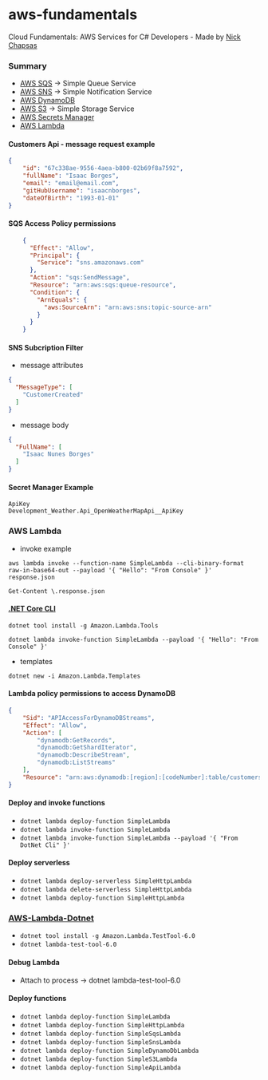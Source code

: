 # aws-fundamentals
Cloud Fundamentals: AWS Services for C# Developers - Made by [Nick Chapsas](https://www.youtube.com/@nickchapsas)

### Summary

- [AWS SQS](https://aws.amazon.com/sqs/) -> Simple Queue Service
- [AWS SNS](https://aws.amazon.com/sns/) -> Simple Notification Service
- [AWS DynamoDB](https://aws.amazon.com/dynamodb/)
- [AWS S3](https://aws.amazon.com/s3/) -> Simple Storage Service
- [AWS Secrets Manager](https://aws.amazon.com/secrets-manager/)
- [AWS Lambda](https://aws.amazon.com/lambda/)

#### Customers Api - message request example
``` json
{
    "id": "67c338ae-9556-4aea-b800-02b69f8a7592",
    "fullName": "Isaac Borges",
    "email": "email@email.com",
    "gitHubUsername": "isaacnborges",
    "dateOfBirth": "1993-01-01"
}
```
#### SQS Access Policy permissions
``` json
    {
      "Effect": "Allow",
      "Principal": {
        "Service": "sns.amazonaws.com"
      },
      "Action": "sqs:SendMessage",
      "Resource": "arn:aws:sqs:queue-resource",
      "Condition": {
        "ArnEquals": {
          "aws:SourceArn": "arn:aws:sns:topic-source-arn"
        }
      }
    }
```    

#### SNS Subcription Filter

- message attributes
``` json
{
  "MessageType": [
    "CustomerCreated"
  ]
}
```

- message body
``` json
{
  "FullName": [
    "Isaac Nunes Borges"
  ]
}
```

#### Secret Manager Example
```
ApiKey
Development_Weather.Api_OpenWeatherMapApi__ApiKey
```

### AWS Lambda 

- invoke example
```
aws lambda invoke --function-name SimpleLambda --cli-binary-format raw-in-base64-out --payload '{ "Hello": "From Console" }' response.json
```

```
Get-Content \.response.json
```

#### [.NET Core CLI]((https://docs.aws.amazon.com/lambda/latest/dg/csharp-package-cli.html))
```
dotnet tool install -g Amazon.Lambda.Tools
```

```
dotnet lambda invoke-function SimpleLambda --payload '{ "Hello": "From Console" }'
```

- templates
```
dotnet new -i Amazon.Lambda.Templates
```

#### Lambda policy permissions to access DynamoDB
```json
{
	"Sid": "APIAccessForDynamoDBStreams",
	"Effect": "Allow",
	"Action": [
		"dynamodb:GetRecords",
		"dynamodb:GetShardIterator",
		"dynamodb:DescribeStream",
		"dynamodb:ListStreams"
	],
	"Resource": "arn:aws:dynamodb:[region]:[codeNumber]:table/customers/stream/*"
}
```

#### Deploy and invoke functions
- ```dotnet lambda deploy-function SimpleLambda```
- ```dotnet lambda invoke-function SimpleLambda```
- ```dotnet lambda invoke-function SimpleLambda --payload '{ "From DotNet Cli" }'```

#### Deploy serverless
- ```dotnet lambda deploy-serverless SimpleHttpLambda```
- ```dotnet lambda delete-serverless SimpleHttpLambda```
- ```dotnet lambda deploy-function SimpleHttpLambda```

### [AWS-Lambda-Dotnet](https://github.com/aws/aws-lambda-dotnet/tree/master/Tools/LambdaTestTool)

- ```dotnet tool install -g Amazon.Lambda.TestTool-6.0```
- ```dotnet lambda-test-tool-6.0```

#### Debug Lambda
- Attach to process -> dotnet lambda-test-tool-6.0

#### Deploy functions
- ```dotnet lambda deploy-function SimpleLambda```
- ```dotnet lambda deploy-function SimpleHttpLambda```
- ```dotnet lambda deploy-function SimpleSqsLambda```
- ```dotnet lambda deploy-function SimpleSnsLambda```
- ```dotnet lambda deploy-function SimpleDynamoDbLambda```
- ```dotnet lambda deploy-function SimpleS3Lambda```
- ```dotnet lambda deploy-function SimpleApiLambda```